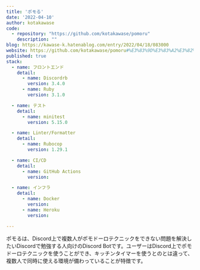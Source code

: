 ```yaml
---
title: 'ポモる'
date: '2022-04-10'
author: kotakawase
code: 
  - repository: "https://github.com/kotakawase/pomoru"
    description: ""
blog: https://kawase-k.hatenablog.com/entry/2022/04/18/083000
website: https://github.com/kotakawase/pomoru#%E3%83%9D%E3%83%A2%E3%82%8B---
published: true
stack:
  - name: フロントエンド
    detail:
      - name: Discordrb
        version: 3.4.0
      - name: Ruby
        version: 3.1.0

  - name: テスト
    detail:
      - name: minitest
        version: 5.15.0

  - name: Linter/Formatter
    detail:
      - name: Rubocop
        version: 1.29.1

  - name: CI/CD
    detail:
      - name: GitHub Actions
        version: 

  - name: インフラ
    detail:
      - name: Docker
        version: 
      - name: Heroku
        version: 

---
```


ポモるは、Discord上で複数人がポモドーロテクニックをできない問題を解決したいDiscordで勉強する人向けのDiscord Botです。ユーザーはDiscord上でポモドーロテクニックを使うことができ、キッチンタイマーを使うとのとは違って、複数人で同時に使える環境が備わっていることが特徴です。

